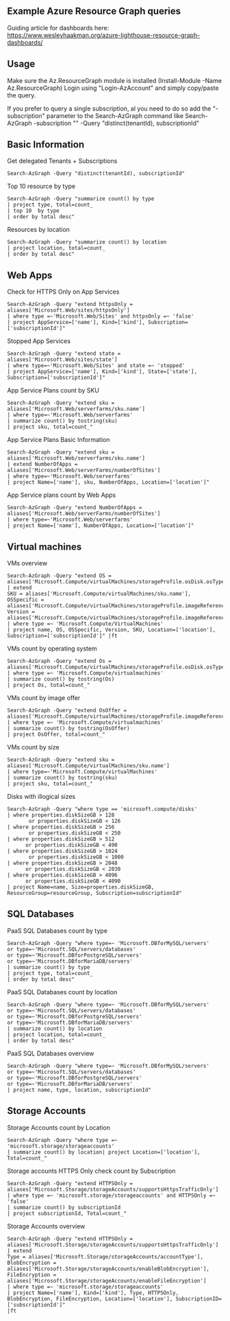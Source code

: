 ## Example Azure Resource Graph queries
Guiding article for dashboards here: https://www.wesleyhaakman.org/azure-lighthouse-resource-graph-dashboards/

## Usage
Make sure the Az.ResourceGraph module is installed (Install-Module -Name Az.ResourceGraph)
Login using "Login-AzAccount" and simply copy/paste the query. 

If you prefer to query a single subscription, al you need to do so add the "-subscription" parameter to the Search-AzGraph command
like Search-AzGraph -subscription "<SUBSCRIPTIONID>" -Query "distinct(tenantId), subscriptionId"

## Basic Information
Get delegated Tenants + Subscriptions

```
Search-AzGraph -Query "distinct(tenantId), subscriptionId"
```

Top 10 resource by type

```
Search-AzGraph -Query "summarize count() by type 
| project type, total=count_ 
| top 10  by type 
| order by total desc"
```

Resources by location

```
Search-AzGraph -Query "summarize count() by location 
| project location, total=count_ 
| order by total desc"
```

## Web Apps

Check for HTTPS Only on App Services

```
Search-AzGraph -Query "extend httpsOnly = aliases['Microsoft.Web/sites/httpsOnly'] 
| where type =~'Microsoft.Web/Sites' and httpsOnly =~ 'false' 
| project AppService=['name'], Kind=['kind'], Subscription=['subscriptionId']"
```

Stopped App Services

```
Search-AzGraph -Query "extend state = aliases['Microsoft.Web/sites/state'] 
| where type=~'Microsoft.Web/Sites' and state =~ 'stopped' 
| project AppService=['name'], Kind=['kind'], State=['state'], Subscription=['subscriptionId']"
```

App Service Plans count by SKU

```
Search-AzGraph -Query "extend sku = aliases['Microsoft.Web/serverfarms/sku.name'] 
| where type=~'Microsoft.Web/serverfarms' 
| summarize count() by tostring(sku) 
| project sku, total=count_"
```

App Service Plans Basic Information

```
Search-AzGraph -Query "extend sku = aliases['Microsoft.Web/serverfarms/sku.name'] 
| extend NumberOfApps = aliases['Microsoft.Web/serverFarms/numberOfSites'] 
| where type=~'Microsoft.Web/serverfarms' 
| project Name=['name'], sku, NumberOfApps, Location=['location']"
```

App Service plans count by Web Apps

```
Search-AzGraph -Query "extend NumberOfApps = aliases['Microsoft.Web/serverFarms/numberOfSites'] 
| where type=~'Microsoft.Web/serverfarms'
| project Name=['name'], NumberOfApps, Location=['location']"
```

## Virtual machines

VMs overview

```
Search-AzGraph -Query "extend OS = aliases['Microsoft.Compute/virtualMachines/storageProfile.osDisk.osType'] 
| extend 
SKU = aliases['Microsoft.Compute/virtualMachines/sku.name'],
OSSpecific = aliases['Microsoft.Compute/virtualMachines/storageProfile.imageReference.offer'],
Version = aliases['Microsoft.Compute/virtualMachines/storageProfile.imageReference.sku'] 
| where type =~ 'Microsoft.Compute/VirtualMachines' 
| project name, OS, OSSpecific, Version, SKU, Location=['location'], Subscription=['subscriptionId']" |ft
```

VMs count by operating system

```
Search-AzGraph -Query "extend Os = aliases['Microsoft.Compute/virtualMachines/storageProfile.osDisk.osType'] 
| where type =~ 'Microsoft.Compute/virtualmachines' 
| summarize count() by tostring(Os) 
| project Os, total=count_"
```

VMs count by image offer

```
Search-AzGraph -Query "extend OsOffer = aliases['Microsoft.Compute/virtualMachines/storageProfile.imageReference.offer'] 
| where type =~ 'Microsoft.Compute/virtualmachines' 
| summarize count() by tostring(OsOffer) 
| project OsOffer, total=count_"
```

VMs count by size 

```
Search-AzGraph -Query "extend sku = aliases['Microsoft.Compute/virtualMachines/sku.name'] 
| where type=~'Microsoft.Compute/virtualMachines' 
| summarize count() by tostring(sku) 
| project sku, total=count_"
```

Disks with illogical sizes

```
Search-AzGraph -Query "where type == 'microsoft.compute/disks'
| where properties.diskSizeGB > 128 
       or properties.diskSizeGB < 126
| where properties.diskSizeGB > 256 
       or properties.diskSizeGB < 250
| where properties.diskSizeGB > 512
      or properties.diskSizeGB < 490
| where properties.diskSizeGB > 1024 
       or properties.diskSizeGB < 1000  
| where properties.diskSizeGB > 2048
      or properties.diskSizeGB < 2030
| where properties.diskSizeGB > 4096
      or properties.diskSizeGB < 4090
| project Name=name, Size=properties.diskSizeGB, ResourceGroup=resourceGroup, Subscription=subscriptionId" 
```

## SQL Databases 

PaaS SQL Databases count by type

```
Search-AzGraph -Query "where type=~ 'Microsoft.DBforMySQL/servers' 
or type=~'Microsoft.SQL/servers/databases' 
or type=~'Microsoft.DBforPostgreSQL/servers' 
or type=~'Microsoft.DBforMariaDB/servers' 
| summarize count() by type 
| project type, total=count_ 
| order by total desc"
```

PaaS SQL Databases count by location

```
Search-AzGraph -Query "where type=~ 'Microsoft.DBforMySQL/servers' 
or type=~'Microsoft.SQL/servers/databases' 
or type=~'Microsoft.DBforPostgreSQL/servers' 
or type=~'Microsoft.DBforMariaDB/servers'
| summarize count() by location 
| project location, total=count_ 
| order by total desc"
```

PaaS SQL Databases overview

```
Search-AzGraph -Query "where type=~ 'Microsoft.DBforMySQL/servers' 
or type=~'Microsoft.SQL/servers/databases' 
or type=~'Microsoft.DBforPostgreSQL/servers' 
or type=~'Microsoft.DBforMariaDB/servers'
| project name, type, location, subscriptionId"
```

## Storage Accounts

Storage Accounts count by Location

```
Search-AzGraph -Query "where type =~ 'microsoft.storage/storageaccounts' 
| summarize count() by location| project Location=['location'], Total=count_"
```

Storage accounts HTTPS Only check count by Subscription

```
Search-AzGraph -Query "extend HTTPSOnly = aliases['Microsoft.Storage/storageAccounts/supportsHttpsTrafficOnly'] 
| where type =~ 'microsoft.storage/storageaccounts' and HTTPSOnly =~ 'false' 
| summarize count() by subscriptionId 
| project subscriptionId, Total=count_"
```

Storage Accounts overview

```
Search-AzGraph -Query "extend HTTPSOnly = aliases['Microsoft.Storage/storageAccounts/supportsHttpsTrafficOnly'] 
| extend 
Type = aliases['Microsoft.Storage/storageAccounts/accountType'], 
BlobEncryption = aliases['Microsoft.Storage/storageAccounts/enableBlobEncryption'],
FileEncryption = aliases['Microsoft.Storage/storageAccounts/enableFileEncryption']
| where type =~ 'microsoft.storage/storageaccounts'
| project Name=['name'], Kind=['kind'], Type, HTTPSOnly, BlobEncryption, FileEncryption, Location=['location'], SubscriptionID=['subscriptionId']" 
|ft
```
